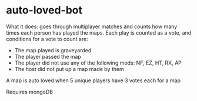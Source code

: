 # auto-loved-bot

What it does: goes through multiplayer matches and counts how many times each person has played the maps. Each play is counted as a vote, and conditions for a vote to count are:
* The map played is graveyarded
* The player passed the map
* The player did not use any of the following mods: NF, EZ, HT, RX, AP
* The host did not put up a map made by them

A map is auto loved when 5 unique players have 3 votes each for a map

Requires mongoDB
